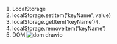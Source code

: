 1. LocalStorage
2. localStorage.setItem('keyName', value)
3. localStorage.getItem('keyName')4.
4. localStorage.removeItem('keyName')
5. DOM
   ![dom drawio](https://github.com/dihlogg/todolist/assets/122029360/7b07c828-089a-42b1-a894-bac698dfaa13)

